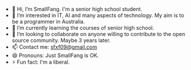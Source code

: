 - 👋 Hi, I’m SmallFang. I'm a senior high school student.
- 👀 I’m interested in IT, AI and many aspects of technology. My aim is to be a programmer in Australia.
- 🌱 I’m currently learning the courses of senior high school.
- 💞️ I’m looking to collaborate on anyone willing to contribute to the open source community. Maybe 3 years later.
- 📫 Contact me: sfxf09@gmail.com
- 😄 Pronouns: Just SmallFang is OK.
- ⚡ Fun fact: I'm a liberal.
<!---
SmallFang2009/SmallFang2009 is a ✨ special ✨ repository because its `README.md` (this file) appears on your GitHub profile.
You can click the Preview link to take a look at your changes.
--->
